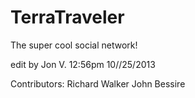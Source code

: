 TerraTraveler
=============

The super cool social network!

edit by Jon V.  12:56pm 10//25/2013

Contributors:
Richard Walker
John Bessire


